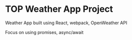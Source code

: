# TOP Weather App Project

Weather App built using React, webpack, OpenWeather API 

Focus on using promises, async/await